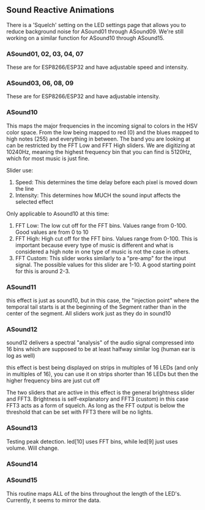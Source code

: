 ## Sound Reactive Animations

There is a 'Squelch' setting on the LED settings page that allows you to reduce background noise for ASound01 through ASound09. We're still working on a similar function for ASound10 through ASound15.

### ASound01, 02, 03, 04, 07
These are for ESP8266/ESP32 and have adjustable speed and intensity.

### ASound03, 06, 08, 09
These are for ESP8266/ESP32 and have adjustable intensity.

### ASound10
This maps the major frequencies in the incoming signal to colors in the HSV color space. From the low being mapped to red (0) and the blues mapped to high notes (255) and everything in between. The band you are looking at can be restricted by the FFT Low and FFT High sliders. We are digitizing at 10240Hz, meaning the highest frequency bin that you can find is 5120Hz, which for most music is just fine.
 
Slider use: 
1. Speed: This determines the time delay before each pixel is moved down the line
1. Intensity: This determines how MUCH the sound input affects the selected effect

Only applicable to Asound10 at this time:
1. FFT Low: The low cut off for the FFT bins. Values range from 0-100. Good values are from 0 to 10
1. FFT High: High cut off for the FFT bins. Values range from 0-100. This is important because every type of music is different and what is considered a high note in one type of music is not the case in others. 
1. FFT Custom: This slider works similarly to a "pre-amp" for the input signal. The possible values for this slider are 1-10. A good starting point for this is around 2-3.

### ASound11 
this effect is just as sound10, but in this case, the "injection point" where the temporal tail starts is at the beginning of the Segment rather than in the center of the segment. All sliders work just as they do in sound10

### ASound12
sound12 delivers a spectral "analysis" of the audio signal compressed into 16 bins which are supposed to be at least halfway similar log (human ear is log as well)
 
this effect is best being displayed on strips in multiples of 16 LEDs (and only in multiples of 16), you can use it on strips shorter than 16 LEDs but then the higher frequency bins are just cut off
 
The two sliders that are active in this effect is the general brightness slider and FFT3. Brightness is self-explanatory and FFT3 (custom) in this case FFT3 acts as a form of squelch. As long as the FFT output is below the threshold that can be set with FFT3 there will be no lights.

### ASound13
Testing peak detection. led[10] uses FFT bins, while led[9] just uses volume. Will change.

### ASound14

### ASound15
This routine maps ALL of the bins throughout the length of the LED's. Currently, it seems to mirror the data.

